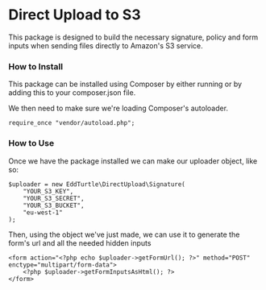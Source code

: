 # Direct Upload to S3

This package is designed to build the necessary signature, policy and form inputs when sending files directly to Amazon's S3 service.

### How to Install

This package can be installed using Composer by either running or by adding this to your composer.json file.

We then need to make sure we're loading Composer's autoloader.

    require_once "vendor/autoload.php";
    
### How to Use

Once we have the package installed we can make our uploader object, like so:

    $uploader = new EddTurtle\DirectUpload\Signature(
        "YOUR_S3_KEY",
        "YOUR_S3_SECRET",
        "YOUR_S3_BUCKET",
        "eu-west-1"
    );

Then, using the object we've just made, we can use it to generate the form's url and all the needed hidden inputs

    <form action="<?php echo $uploader->getFormUrl(); ?>" method="POST" enctype="multipart/form-data">
        <?php $uploader->getFormInputsAsHtml(); ?>
    </form>